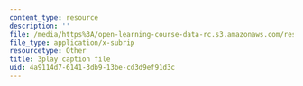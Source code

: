 ```yaml
---
content_type: resource
description: ''
file: /media/https%3A/open-learning-course-data-rc.s3.amazonaws.com/res-tll-004-stem-concept-videos-fall-2013/4a9114d761413db913becd3d9ef91d3c_mBJCP3AH2Mk.srt
file_type: application/x-subrip
resourcetype: Other
title: 3play caption file
uid: 4a9114d7-6141-3db9-13be-cd3d9ef91d3c
---
```

